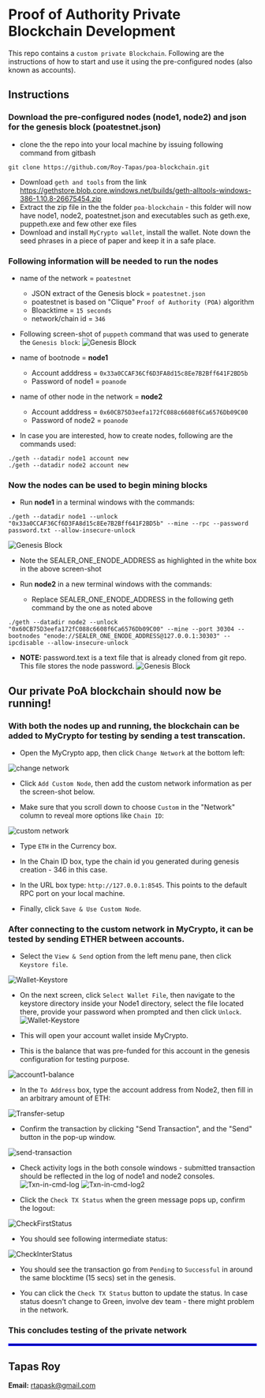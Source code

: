 # Proof of Authority Private Blockchain Development

This repo contains a `custom private Blockchain`. Following are the instructions of how to start and use it using the pre-configured
nodes (also known as accounts).

## Instructions

### Download the pre-configured nodes (node1, node2) and json for the genesis block (poatestnet.json)
* clone the the repo into your local machine by issuing following command from gitbash
```
git clone https://github.com/Roy-Tapas/poa-blockchain.git
```
* Download `geth and tools` from the link https://gethstore.blob.core.windows.net/builds/geth-alltools-windows-386-1.10.8-26675454.zip
* Extract the zip file in the the folder `poa-blockchain` - this folder will now have node1, node2, poatestnet.json and executables such as geth.exe, puppeth.exe and few other exe files
* Download and install `MyCrypto wallet`, install the wallet. Note down the seed phrases in a piece of paper and keep it in a safe place.

### Following information will be needed to run the nodes

* name of the network = `poatestnet`
    * JSON extract of the Genesis block = `poatestnet.json`
    * poatestnet is based on "Clique" `Proof of Authority (POA)` algorithm
    * Bloacktime = `15 seconds`
    * network/chain id = `346`

* Following screen-shot of `puppeth` command that was used to generate the `Genesis block`:
![Genesis Block](Screenshots/01.Genesis-block.png)


* name of bootnode = **node1**
    * Account adddress = `0x33a0CCAF36Cf6D3FA8d15c8Ee7B2Bff641F2BD5b`
    * Password of node1 = `poanode`
* name of other node in the network = **node2**
    * Account adddress = `0x60CB75D3eefa172fC088c6608f6Ca6576Db09C00`
    * Password of node2 = `poanode`

* In case you are interested, how to create nodes, following are the commands used:
```
./geth --datadir node1 account new
./geth --datadir node2 account new
```

### Now the nodes can be used to begin mining blocks 
* Run **node1** in a terminal windows with the commands:
```
./geth --datadir node1 --unlock "0x33a0CCAF36Cf6D3FA8d15c8Ee7B2Bff641F2BD5b" --mine --rpc --password password.txt --allow-insecure-unlock 
```
![Genesis Block](Screenshots/02.Node1-running.png)
* Note the SEALER_ONE_ENODE_ADDRESS as highlighted in the white box in the above screen-shot

* Run **node2** in a new terminal windows with the commands:
    * Replace SEALER_ONE_ENODE_ADDRESS in the following geth command by the one as noted above
```
./geth --datadir node2 --unlock "0x60CB75D3eefa172fC088c6608f6Ca6576Db09C00" --mine --port 30304 --bootnodes "enode://SEALER_ONE_ENODE_ADDRESS@127.0.0.1:30303" --ipcdisable --allow-insecure-unlock
```
* **NOTE:** password.text is a text file that is already cloned from git repo. This file stores the node password.
![Genesis Block](Screenshots/03.Node2-running.png)

## Our private PoA blockchain should now be running!  
  
    
### With both the nodes up and running, the blockchain can be added to MyCrypto for testing by sending a test transcation.
* Open the MyCrypto app, then click `Change Network` at the bottom left:

![change network](Screenshots/04.Change-network.png)

* Click `Add Custom Node`, then add the custom network information as per the screen-shot below.

* Make sure that you scroll down to choose `Custom` in the "Network" column to reveal more options like `Chain ID`:

![custom network](Screenshots/05.Custom-network-config.png)

* Type `ETH` in the Currency box.   

* In the Chain ID box, type the chain id you generated during genesis creation - 346 in this case.

* In the URL box type: `http://127.0.0.1:8545`.  This points to the default RPC port on your local machine.

* Finally, click `Save & Use Custom Node`. 


### After connecting to the custom network in MyCrypto, it can be tested by sending ETHER between accounts.

* Select the `View & Send` option from the left menu pane, then click `Keystore file`.

![Wallet-Keystore](Screenshots/06.node1-keystore1.png)

* On the next screen, click `Select Wallet File`, then navigate to the keystore directory inside your Node1 directory, select the file located there, provide your password when prompted and then click `Unlock`.
![Wallet-Keystore](Screenshots/07.node1-keystore2.png)

* This will open your account wallet inside MyCrypto. 

* This is the balance that was pre-funded for this account in the genesis configuration for testing purpose.   

![account1-balance](Screenshots/08.Account1-balance.png)

* In the `To Address` box, type the account address from Node2, then fill in an arbitrary amount of ETH:

 ![Transfer-setup](Screenshots/09.Transfer-setup.png)

* Confirm the transaction by clicking "Send Transaction", and the "Send" button in the pop-up window.  

 ![send-transaction](Screenshots/10.Send-transaction.png)
 
* Check activity logs in the both console windows - submitted transaction should be reflected in the log of node1 and node2 consoles.
 ![Txn-in-cmd-log](Screenshots/11.Txn-in-cmd-log.png)
 ![Txn-in-cmd-log2](Screenshots/12.Txn-in-cmd-log2.png)
 

* Click the `Check TX Status` when the green message pops up, confirm the logout:

 ![CheckFirstStatus](Screenshots/13.CheckFirstStatus.png)

* You should see following intermediate status:

 ![CheckInterStatus](Screenshots/14.CheckInterStatus.png)

* You should see the transaction go from `Pending` to `Successful` in around the same blocktime (15 secs) set in the genesis.

* You can click the `Check TX Status` button to update the status. In case status doesn't change to Green, involve dev team - there might problem in the network.

### This concludes testing of the private network


<hr style="border:2px solid blue"> </hr>

## Tapas Roy

**Email:** rtapask@gmail.com
